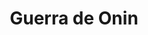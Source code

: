 ﻿---
title: "Guerra de Onin"
permalink: periodes_163.html
layout: periode
dataInici: 1467
dataFi: 1478
sidebar: periodes
pares:
  - id: 162
    title: "Sengoku jidai"
    dataInici: "(1467)"
    dataFi: "(1603)"

fills:
jocsPrincipals:
jocsEscenaris:
jocsEpoca:
jocsEpocaEscenaris:
---
